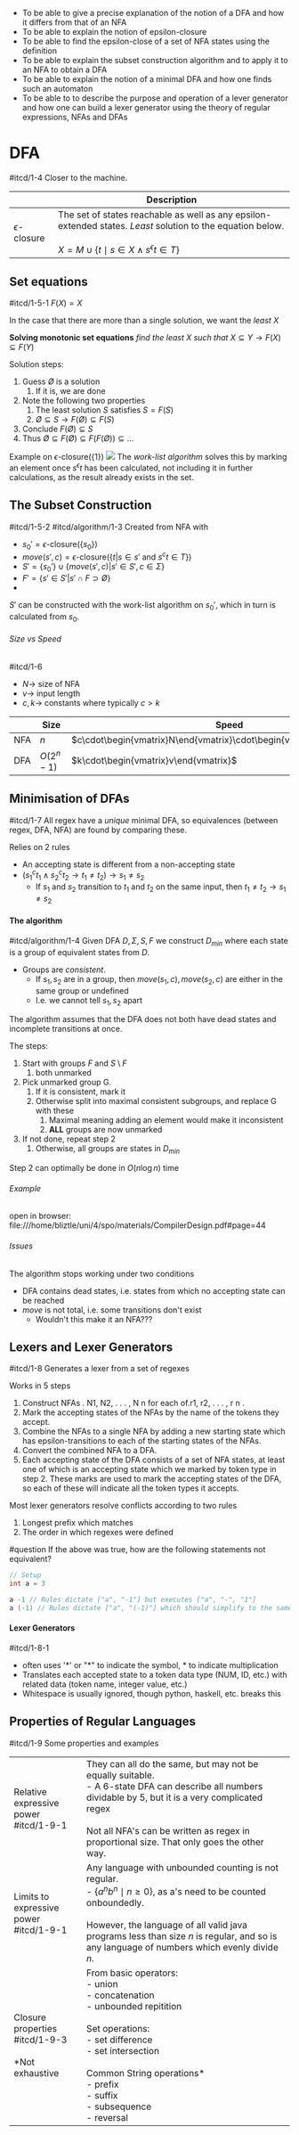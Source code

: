 - To be able to give a precise explanation of the notion of a DFA and how it differs from that of an NFA
- To be able to explain the notion of epsilon-closure 
- To be able to find the epsilon-close of a set of NFA states using the definition
- To be able to explain the subset construction algorithm and to apply it to an NFA to obtain a DFA
- To be able to explain the notion of a minimal DFA and how one finds such an automaton
- To be able to to describe the purpose and operation of a lever generator and how one can build a lexer generator using the theory of regular expressions, NFAs and DFAs

# DFA
#itcd/1-4
Closer to the machine.

|  | Description |
| ---- | ---- |
| $\epsilon$-closure | The set of states reachable as well as any epsilon-extended states. *Least* solution to the equation below.<br><br>$X=M\cup\{t\mid s\in X \land s^{\epsilon}t\in T\}$ |

## Set equations
#itcd/1-5-1
$F(X)=X$

In the case that there are more than a single solution, we want the *least* $X$

**Solving monotonic set equations**
*find the least $X$ such that* $X\subseteq Y \rightarrow F(X)\subseteq F(Y)$

Solution steps:
1. Guess $Ø$ is a solution
	1. If it is, we are done
2. Note the following two properties
	1. The least solution $S$ satisfies $S=F(S)$
	2. $Ø\subseteq S\rightarrow F(Ø)\subseteq F(S)$
3. Conclude $F(Ø)\subseteq S$
4. Thus $Ø\subseteq F(Ø)\subseteq F(F(Ø))\subseteq\dots$

Example on $\epsilon$-closure$(\{1\})$
![](Pasted%20image%2020240217124734.png)
The *work-list algorithm* solves this by marking an element once $s^{\epsilon}t$ has been calculated, not including it in further calculations, as the result already exists in the set.

## The Subset Construction
#itcd/1-5-2 #itcd/algorithm/1-3
Created from NFA with
- $s_{0}'=\epsilon\text{-closure}(\{s_{0}\})$
- $move(s',c)=\epsilon\text{-closure}(\{t|s\in s'\ \text{and}\ s^{c}t\in T\})$
- $S'=\{s_{0}'\}\cup\{move(s',c)|s'\in S',c\in\Sigma\}$
- $F'=\{s'\in S'|s'\cap F\supset Ø\}$
- 
$S'$ can be constructed with the work-list algorithm on $s_{0}'$, which in turn is calculated from $s_{0}$.
###### Size vs Speed
#itcd/1-6
- $N\rightarrow$ size of NFA
- $v\rightarrow$ input length
- $c,k\rightarrow$ constants where typically $c>k$

|  | Size | Speed |
| ---- | ---- | ---- |
| NFA | $n$ | $c\cdot\begin{vmatrix}N\end{vmatrix}\cdot\begin{vmatrix}v\end{vmatrix}$ |
| DFA | $O(2^{n}-1)$ | $k\cdot\begin{vmatrix}v\end{vmatrix}$ |

## Minimisation of DFAs
#itcd/1-7
All regex have a *unique* minimal DFA, so equivalences (between regex, DFA, NFA) are found by comparing these.

Relies on 2 rules
- An accepting state is different from a non-accepting state
- $(s_{1}^{c}t_{1}\land s_{2}^{c}t_{2} \rightarrow t_{1}\neq t_{2}) \rightarrow s_{1}\neq s_{2}$
	- If $s_{1}$ and $s_{2}$ transition to $t_{1}$ and $t_{2}$ on the same input, then $t_{1}\neq t_{2} \rightarrow s_{1}\neq s_{2}$

#### The algorithm
#itcd/algorithm/1-4
Given DFA $D,\Sigma,S,F$ we construct $D_{min}$ where each state is a group of equivalent states from $D$.
- Groups are *consistent*.
	- If $s_{1},s_{2}$ are in a group, then $move(s_{1},c),move(s_{2},c)$ are either in the same group or undefined
	- I.e. we cannot tell $s_{1},s_{2}$ apart

The algorithm assumes that the DFA does not both have dead states and incomplete transitions at once.

The steps:
1. Start with groups $F$ and $S\setminus F$
	1. both unmarked
2. Pick unmarked group G.
	1. If it is consistent, mark it
	2. Otherwise split into maximal consistent subgroups, and replace G with these
		1. Maximal meaning adding an element would make it inconsistent
		2. **ALL** groups are now unmarked
3. If not done, repeat step 2
	1. Otherwise, all groups are states in $D_{min}$

Step 2 can optimally be done in $O(n\log n)$ time
###### Example
open in browser:
file:///home/bliztle/uni/4/spo/materials/CompilerDesign.pdf#page=44

###### Issues
The algorithm stops working under two conditions
- DFA contains dead states, i.e. states from which no accepting state can be reached
- $move$ is not total, i.e. some transitions don't exist
	- Wouldn't this make it an NFA???

## Lexers and Lexer Generators
#itcd/1-8
Generates a lexer from a set of regexes

Works in 5 steps
1. Construct NFAs . N1, N2, . . . , N n for each of.r1, r2, . . . , r n .
2. Mark the accepting states of the NFAs by the name of the tokens they accept.
3. Combine the NFAs to a single NFA by adding a new starting state which has epsilon-transitions to each of the starting states of the NFAs.
4. Convert the combined NFA to a DFA.
5. Each accepting state of the DFA consists of a set of NFA states, at least one of which is an accepting state which we marked by token type in step 2. These marks are used to mark the accepting states of the DFA, so each of these will indicate all the token types it accepts.

Most lexer generators resolve conflicts according to two rules
1. Longest prefix which matches
2. The order in which regexes were defined

#question
If the above was true, how are the following statements not equivalent?
```java
// Setup
int a = 3

a -1 // Rules dictate ["a", "-1"] but executes ["a", "-", "1"]
a (-1) // Rules dictate ["a", "(-1)"] which should simplify to the same as ["a", "-1)"]

```

#### Lexer Generators
#itcd/1-8-1
- often uses '\*' or "\*" to indicate the symbol, \* to indicate multiplication
- Translates each accepted state to a token data type (NUM, ID, etc.) with related data (token name, integer value, etc.)
- Whitespace is usually ignored, though python, haskell, etc. breaks this

## Properties of Regular Languages
#itcd/1-9
Some properties and examples

|  |  |
| ---- | ---- |
| Relative expressive power<br>#itcd/1-9-1 | They can all do the same, but may not be equally suitable.<br>- A 6-state DFA can describe all numbers dividable by 5, but it is a very complicated regex<br><br>Not all NFA's can be written as regex in proportional size. That only goes the other way. |
| Limits to expressive power<br>#itcd/1-9-1 | Any language with unbounded counting is not regular.<br>- $\{a^n b^n \mid n\geq 0\}$, as a's need to be counted onboundedly.<br><br>However, the language of all valid java programs less than size $n$ is regular, and so is any language of numbers which evenly divide $n$. |
| Closure properties<br>#itcd/1-9-3<br><br>\*Not exhaustive | From basic operators:<br>- union<br>- concatenation<br>- unbounded repitition<br><br>Set operations:<br>- set difference<br>- set intersection<br><br>Common String operations\*<br>- prefix<br>- suffix<br>- subsequence<br>- reversal |
